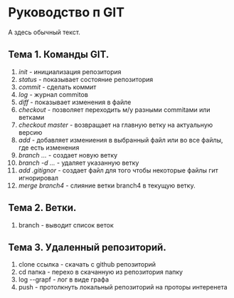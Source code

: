 # Руководство п GIT

А здесь обычный текст.

## Тема 1. Команды GIT.
1. *init* - инициализация репозитория
2. *status* - показывает состояние репозитория
3. *commit* - сделать коммит
4. *log* - журнал commitов
5. *diff* - показывает изменения в файле
6. *checkout* - позволяет переходить м/у разными 
commitами или ветками
7. *checkout master* - возвращает на главную ветку на актуальную версию
8. *add* - добавляет измениения в выбранный файл или во все файлы, где есть изменения
9. *branch ...* - создает новую ветку
10. *branch -d ...* - удаляет указанную ветку
11. *add .gitignor* - создает файл для того чтобы некоторые файлы гит игнорировал
12. *merge branch4* - слияние ветки branch4 в текущую ветку.
## Тема 2. Ветки.
1. branch - выводит список веток
## Тема 3. Удаленный репозиторий.
1. clone ссылка - скачать с github репозиторий
2. cd папка - перехо в скачанную из репозитория папку
3. log --grapf - лог в виде графа
4. push - протолкнуть локальный репозиторий на проторы интеренета
